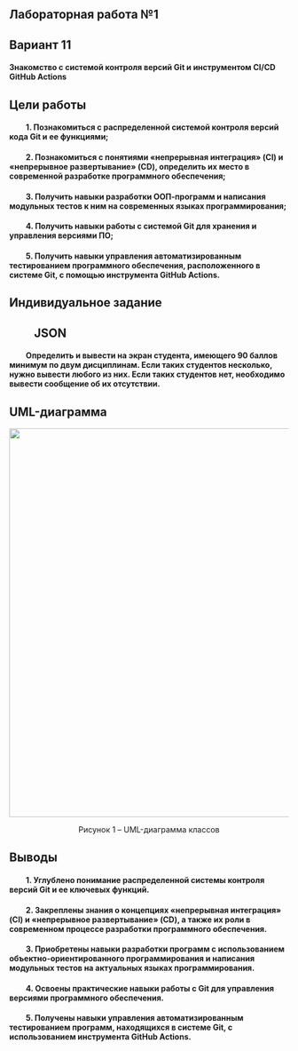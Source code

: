 
## Лабораторная работа №1
## Вариант 11
#### Знакомство с системой контроля версий Git и инструментом CI/CD GitHub Actions

## Цели работы
#### &nbsp;&nbsp;&nbsp;&nbsp;&nbsp;&nbsp;&nbsp;&nbsp; 1. Познакомиться c распределенной системой контроля версий кода Git и ее функциями;
#### &nbsp;&nbsp;&nbsp;&nbsp;&nbsp;&nbsp;&nbsp;&nbsp; 2. Познакомиться с понятиями «непрерывная интеграция» (CI) и «непрерывное развертывание» (CD), определить их место в современной разработке программного обеспечения;
#### &nbsp;&nbsp;&nbsp;&nbsp;&nbsp;&nbsp;&nbsp;&nbsp; 3. Получить навыки разработки ООП-программ и написания модульных тестов к ним на современных языках программирования;
#### &nbsp;&nbsp;&nbsp;&nbsp;&nbsp;&nbsp;&nbsp;&nbsp; 4. Получить навыки работы с системой Git для хранения и управления версиями ПО;
#### &nbsp;&nbsp;&nbsp;&nbsp;&nbsp;&nbsp;&nbsp;&nbsp; 5. Получить навыки управления автоматизированным тестированием программного обеспечения, расположенного в системе Git, с помощью инструмента GitHub Actions.

## Индивидуальное задание
## &nbsp;&nbsp;&nbsp;&nbsp;&nbsp;&nbsp;&nbsp;&nbsp; JSON
#### &nbsp;&nbsp;&nbsp;&nbsp;&nbsp;&nbsp;&nbsp;&nbsp; Определить и вывести на экран студента, имеющего 90 баллов минимум по двум дисциплинам. Если таких студентов несколько, нужно вывести любого из них. Если таких студентов нет, необходимо вывести сообщение об их отсутствии.


## UML-диаграмма
<div id="header" align="center">
  <img src="" width="700"/>
  <p> Рисунок 1 – UML-диаграмма классов </p> 
</div>

## Выводы
#### &nbsp;&nbsp;&nbsp;&nbsp;&nbsp;&nbsp;&nbsp;&nbsp; 1. Углублено понимание распределенной системы контроля версий Git и ее ключевых функций.  
#### &nbsp;&nbsp;&nbsp;&nbsp;&nbsp;&nbsp;&nbsp;&nbsp; 2. Закреплены знания о концепциях «непрерывная интеграция» (CI) и «непрерывное развертывание» (CD), а также их роли в современном процессе разработки программного обеспечения.  
#### &nbsp;&nbsp;&nbsp;&nbsp;&nbsp;&nbsp;&nbsp;&nbsp; 3. Приобретены навыки разработки программ с использованием объектно-ориентированного программирования и написания модульных тестов на актуальных языках программирования.  
#### &nbsp;&nbsp;&nbsp;&nbsp;&nbsp;&nbsp;&nbsp;&nbsp; 4. Освоены практические навыки работы с Git для управления версиями программного обеспечения.  
#### &nbsp;&nbsp;&nbsp;&nbsp;&nbsp;&nbsp;&nbsp;&nbsp; 5. Получены навыки управления автоматизированным тестированием программ, находящихся в системе Git, с использованием инструмента GitHub Actions.  
